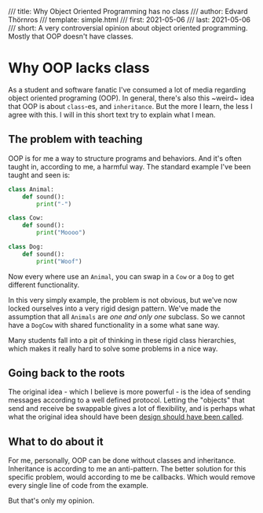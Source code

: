 /// title: Why Object Oriented Programming has no class
/// author: Edvard Thörnros
/// template: simple.html
/// first: 2021-05-06
/// last: 2021-05-06
/// short: A very controversial opinion about object oriented programming. Mostly that OOP doesn't have classes.

# Why OOP lacks class
As a student and software fanatic I've consumed a lot of media regarding
object oriented programing (OOP). In general, there's also this ~weird~ idea
that OOP is about `class`-es, and `inheritance`. But the more I learn, the less
I agree with this. I will in this short text try to explain what I mean.

## The problem with teaching
OOP is for me a way to structure programs and behaviors.
And it's often taught in, according to me, a harmful way.
The standard example I've been taught and seen is:
```python
class Animal:
    def sound():
        print("-")

class Cow:
    def sound():
        print("Moooo")

class Dog:
    def sound():
        print("Woof")
```
Now every where use an `Animal`, you can swap in a `Cow` or a `Dog` to
get different functionality.

In this very simply example, the problem is not obvious, but we've now locked
ourselves into a very rigid design pattern. We've made the assumption that
all `Animals` are _one and only one_ subclass. So we cannot have a `DogCow` with
shared functionality in a some what sane way.

Many students fall into a pit of thinking in these rigid class hierarchies,
which makes it really hard to solve some problems in a nice way.

## Going back to the roots
The original idea - which I believe is more powerful - is the idea of sending
messages according to a well defined protocol. Letting the "objects" that
send and receive be swappable gives a lot of flexibility, and is perhaps what what
the original idea should have been
[design should have been called](http://www.purl.org/stefan_ram/pub/doc_kay_oop_en).

## What to do about it
For me, personally, OOP can be done without classes and inheritance. Inheritance
is according to me an anti-pattern. The better solution for this specific problem,
would according to me be callbacks. Which would remove every single line
of code from the example.

But that's only my opinion.

